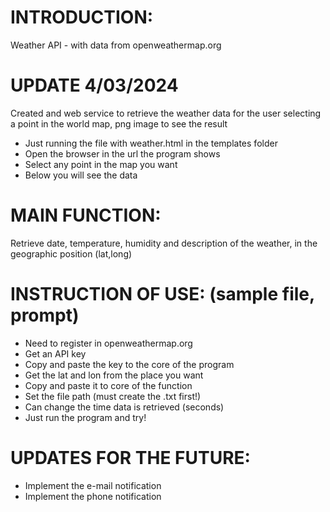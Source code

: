 # INTRODUCTION: 
Weather API - with data from openweathermap.org

# UPDATE 4/03/2024
Created and web service to retrieve the weather data for the user selecting a point in the world map, png image to see the result
- Just running the file with weather.html in the templates folder
- Open the browser in the url the program shows
- Select any point in the map you want
- Below you will see the data

# MAIN FUNCTION:
Retrieve date, temperature, humidity and description of the weather, in the geographic position (lat,long)

# INSTRUCTION OF USE: (sample file, prompt)
- Need to register in openweathermap.org
- Get an API key
- Copy and paste the key to the core of the program
- Get the lat and lon from the place you want
- Copy and paste it to core of the function
- Set the file path (must create the .txt first!)
- Can change the time data is retrieved (seconds)
- Just run the program and try!

# UPDATES FOR THE FUTURE:
- Implement the e-mail notification
- Implement the phone notification
